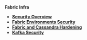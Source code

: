 <strong>Fabric Infra<strong>
        

<ul>
    <li><a href="/articles/99_fabric_infras/devops/01_fabric_security_overview.md">Security Overview</a></li>
    <li><a href="/articles/99_fabric_infras/devops/02_fabric_environments.md">Fabric Environments Security</a></li>
    <li><a href="/articles/99_fabric_infras/devops/03_fabric_and_cassandra_hardening.md">Fabric and Cassandra Hardening</a></li>
		<li><a href="/articles/99_fabric_infras/devops/04_kafka_hardening.md">Kafka Security</a></li>
</ul>
